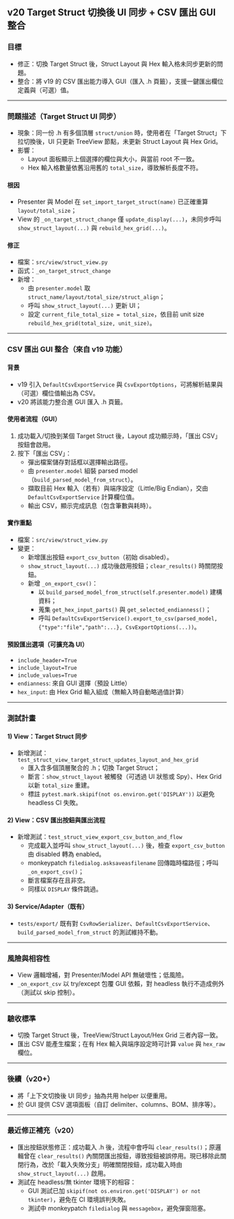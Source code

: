 ## v20 Target Struct 切換後 UI 同步 + CSV 匯出 GUI 整合

### 目標
- 修正：切換 Target Struct 後，Struct Layout 與 Hex 輸入格未同步更新的問題。
- 整合：將 v19 的 CSV 匯出能力導入 GUI（匯入 .h 頁籤），支援一鍵匯出欄位定義與（可選）值。

---

### 問題描述（Target Struct UI 同步）
- 現象：同一份 .h 有多個頂層 `struct/union` 時，使用者在「Target Struct」下拉切換後，UI 只更新 TreeView 節點，未更新 Struct Layout 與 Hex Grid。
- 影響：
  - Layout 面板顯示上個選擇的欄位與大小，與當前 root 不一致。
  - Hex 輸入格數量依舊沿用舊的 `total_size`，導致解析長度不符。

#### 根因
- Presenter 與 Model 在 `set_import_target_struct(name)` 已正確重算 `layout/total_size`；
- View 的 `_on_target_struct_change` 僅 `update_display(...)`，未同步呼叫 `show_struct_layout(...)` 與 `rebuild_hex_grid(...)`。

#### 修正
- 檔案：`src/view/struct_view.py`
- 函式：`_on_target_struct_change`
- 新增：
  - 由 `presenter.model` 取 `struct_name/layout/total_size/struct_align`；
  - 呼叫 `show_struct_layout(...)` 更新 UI；
  - 設定 `current_file_total_size = total_size`，依目前 unit size `rebuild_hex_grid(total_size, unit_size)`。

---

### CSV 匯出 GUI 整合（來自 v19 功能）

#### 背景
- v19 引入 `DefaultCsvExportService` 與 `CsvExportOptions`，可將解析結果與（可選）欄位值輸出為 CSV。
- v20 將該能力整合進 GUI 匯入 .h 頁籤。

#### 使用者流程（GUI）
1) 成功載入/切換到某個 Target Struct 後，Layout 成功顯示時，「匯出 CSV」按鈕會啟用。
2) 按下「匯出 CSV」：
   - 彈出檔案儲存對話框以選擇輸出路徑。
   - 由 `presenter.model` 組裝 parsed model（`build_parsed_model_from_struct`）。
   - 擷取目前 Hex 輸入（若有）與端序設定（Little/Big Endian），交由 `DefaultCsvExportService` 計算欄位值。
   - 輸出 CSV，顯示完成訊息（包含筆數與耗時）。

#### 實作重點
- 檔案：`src/view/struct_view.py`
- 變更：
  - 新增匯出按鈕 `export_csv_button`（初始 disabled）。
  - `show_struct_layout(...)` 成功後啟用按鈕；`clear_results()` 時關閉按鈕。
  - 新增 `_on_export_csv()`：
    - 以 `build_parsed_model_from_struct(self.presenter.model)` 建構資料；
    - 蒐集 `get_hex_input_parts()` 與 `get_selected_endianness()`；
    - 呼叫 `DefaultCsvExportService().export_to_csv(parsed_model, {"type":"file","path":...}, CsvExportOptions(...))`。

#### 預設匯出選項（可擴充為 UI）
- `include_header=True`
- `include_layout=True`
- `include_values=True`
- `endianness`: 來自 GUI 選擇（預設 Little）
- `hex_input`: 由 Hex Grid 輸入組成（無輸入時自動略過值計算）

---

### 測試計畫

#### 1) View：Target Struct 同步
- 新增測試：`test_struct_view_target_struct_updates_layout_and_hex_grid`
  - 匯入含多個頂層聚合的 .h；切換 Target Struct；
  - 斷言：`show_struct_layout` 被觸發（可透過 UI 狀態或 Spy）、Hex Grid 以新 `total_size` 重建。
  - 標註 `pytest.mark.skipif(not os.environ.get('DISPLAY'))` 以避免 headless CI 失敗。

#### 2) View：CSV 匯出按鈕與匯出流程
- 新增測試：`test_struct_view_export_csv_button_and_flow`
  - 完成載入並呼叫 `show_struct_layout(...)` 後，檢查 `export_csv_button` 由 disabled 轉為 enabled。
  - monkeypatch `filedialog.asksaveasfilename` 回傳臨時檔路徑；呼叫 `_on_export_csv()`；
  - 斷言檔案存在且非空。
  - 同樣以 `DISPLAY` 條件跳過。

#### 3) Service/Adapter（既有）
- `tests/export/` 既有對 `CsvRowSerializer`、`DefaultCsvExportService`、`build_parsed_model_from_struct` 的測試維持不動。

---

### 風險與相容性
- View 邏輯增補，對 Presenter/Model API 無破壞性；低風險。
- `_on_export_csv` 以 try/except 包覆 GUI 依賴，對 headless 執行不造成例外（測試以 skip 控制）。

---

### 驗收標準
- 切換 Target Struct 後，TreeView/Struct Layout/Hex Grid 三者內容一致。
- 匯出 CSV 能產生檔案；在有 Hex 輸入與端序設定時可計算 `value` 與 `hex_raw` 欄位。

---

### 後續（v20+）
- 將「上下文切換後 UI 同步」抽為共用 helper 以便重用。
- 於 GUI 提供 CSV 選項面板（自訂 delimiter、columns、BOM、排序等）。

---

### 最近修正補充（v20）
- 匯出按鈕狀態修正：成功載入 .h 後，流程中會呼叫 `clear_results()`；原邏輯曾在 `clear_results()` 內關閉匯出按鈕，導致按鈕被誤停用。現已移除此關閉行為，改於「載入失敗分支」明確關閉按鈕，成功載入時由 `show_struct_layout(...)` 啟用。
- 測試在 headless/無 tkinter 環境下的相容：
  - GUI 測試已加 `skipif(not os.environ.get('DISPLAY') or not tkinter)`，避免在 CI 環境誤判失敗。
  - 測試中 monkeypatch `filedialog` 與 `messagebox`，避免彈窗阻塞。
